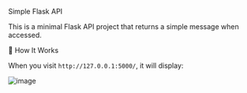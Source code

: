  Simple Flask API

This is a minimal Flask API project that returns a simple message when accessed.

 🚀 How It Works

When you visit `http://127.0.0.1:5000/`, it will display:

![image](https://github.com/user-attachments/assets/7c6f8b39-0075-4598-824c-19eb1ee1fe23)

